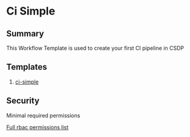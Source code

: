 # Ci Simple

## Summary

 This Workflow Template is used to create your first CI pipeline in CSDP
## Templates

1. [ci-simple](./docs/ci-simple.md) 

## Security

Minimal required permissions

[Full rbac permissions list](./rbac.yaml)
